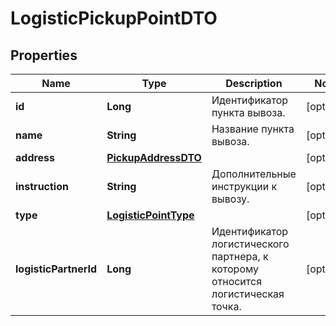 

# LogisticPickupPointDTO

## Properties

Name | Type | Description | Notes
------------ | ------------- | ------------- | -------------
**id** | **Long** | Идентификатор пункта вывоза. |  [optional]
**name** | **String** | Название пункта вывоза. |  [optional]
**address** | [**PickupAddressDTO**](PickupAddressDTO.md) |  |  [optional]
**instruction** | **String** | Дополнительные инструкции к вывозу. |  [optional]
**type** | [**LogisticPointType**](LogisticPointType.md) |  |  [optional]
**logisticPartnerId** | **Long** | Идентификатор логистического партнера, к которому относится логистическая точка. |  [optional]




